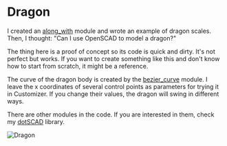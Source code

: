 # Dragon

I created an [along_with](https://openhome.cc/eGossip/OpenSCAD/lib-along_with.html) module and wrote an example of dragon scales. Then, I thought: "Can I use OpenSCAD to model a dragon?"

The thing here is a proof of concept so its code is quick and dirty. It's not perfect but works. If you want to create something like this and don't know how to start from scratch, it might be a reference. 

The curve of the dragon body is created by the [bezier_curve](https://openhome.cc/eGossip/OpenSCAD/lib-bezier_curve.html) module. I leave the x coordinates of several control points as parameters for trying it in Customizer. If you change their values, the dragon will swing in different ways. 

There are other modules in the code. If you are interested in them, check my [dotSCAD](https://justinsdk.github.io/dotSCAD/) library.

![Dragon](https://thingiverse-production-new.s3.amazonaws.com/renders/fa/95/54/8b/8b/342a2e5170c64e31a3d07d5b964979b6_preview_featured.JPG)

